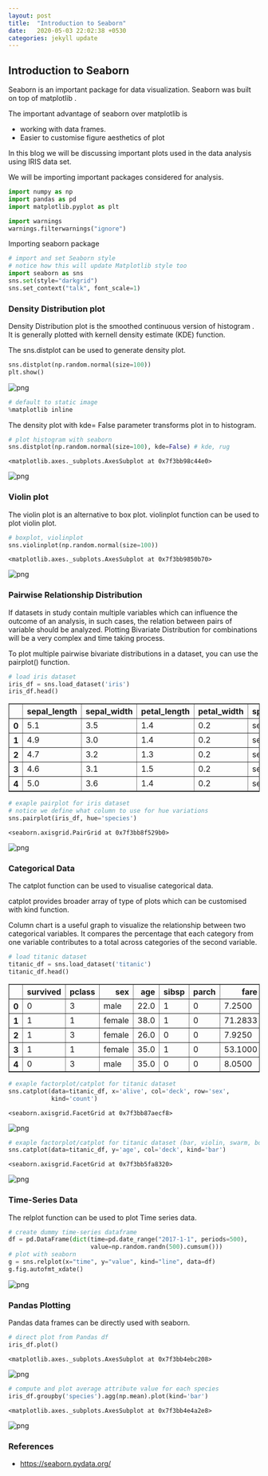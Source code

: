 ```yaml
---
layout: post
title:  "Introduction to Seaborn"
date:   2020-05-03 22:02:38 +0530
categories: jekyll update
---
```


## Introduction to Seaborn

Seaborn is an important package for data visualization. Seaborn was
built on top of matplotlib . 

The important advantage of seaborn over matplotlib is 

- working with data frames. 
- Easier to customise figure aesthetics of plot

In this blog we will be discussing important plots used in the data analysis using IRIS data set.

We will be importing important packages considered for analysis.

```python
import numpy as np
import pandas as pd
import matplotlib.pyplot as plt
```


```python
import warnings
warnings.filterwarnings("ignore")
```

Importing seaborn package


```python
# import and set Seaborn style
# notice how this will update Matplotlib style too
import seaborn as sns
sns.set(style="darkgrid")
sns.set_context("talk", font_scale=1)
```

### Density Distribution plot

Density Distribution plot is the smoothed continuous version of histogram . It is generally plotted with kernell density estimate (KDE) function. 

The sns.distplot can be used to generate density plot.


```python
sns.distplot(np.random.normal(size=100))
plt.show()
```


![png](https://raw.githubusercontent.com/balakuntlaJayanth/Stats/master/images/May03_2020/output_9_0.png)



```python
# default to static image
%matplotlib inline
```

The density plot with kde= False parameter transforms plot in to histogram.

```python
# plot histogram with seaborn
sns.distplot(np.random.normal(size=100), kde=False) # kde, rug
```




    <matplotlib.axes._subplots.AxesSubplot at 0x7f3bb98c44e0>




![png](https://raw.githubusercontent.com/balakuntlaJayanth/Stats/master/images/May03_2020/output_11_1.png)

### Violin plot

The violin plot is an alternative to box plot.
violinplot function can be used to plot violin plot.

```python
# boxplot, violinplot
sns.violinplot(np.random.normal(size=100))
```




    <matplotlib.axes._subplots.AxesSubplot at 0x7f3bb9850b70>




![png](https://raw.githubusercontent.com/balakuntlaJayanth/Stats/master/images/May03_2020/output_12_1.png)


### Pairwise Relationship Distribution

If datasets in study contain multiple variables which can influence the outcome of an analysis, in such cases, the relation between pairs of variable should be analyzed. Plotting Bivariate Distribution for  combinations will be a very complex and time taking process.

To plot multiple pairwise bivariate distributions in a dataset, you can use the pairplot() function.

```python
# load iris dataset
iris_df = sns.load_dataset('iris')
iris_df.head()
```




<div>
<style scoped>
    .dataframe tbody tr th:only-of-type {
        vertical-align: middle;
    }

    .dataframe tbody tr th {
        vertical-align: top;
    }

    .dataframe thead th {
        text-align: right;
    }
</style>
<table border="1" class="dataframe">
  <thead>
    <tr style="text-align: right;">
      <th></th>
      <th>sepal_length</th>
      <th>sepal_width</th>
      <th>petal_length</th>
      <th>petal_width</th>
      <th>species</th>
    </tr>
  </thead>
  <tbody>
    <tr>
      <th>0</th>
      <td>5.1</td>
      <td>3.5</td>
      <td>1.4</td>
      <td>0.2</td>
      <td>setosa</td>
    </tr>
    <tr>
      <th>1</th>
      <td>4.9</td>
      <td>3.0</td>
      <td>1.4</td>
      <td>0.2</td>
      <td>setosa</td>
    </tr>
    <tr>
      <th>2</th>
      <td>4.7</td>
      <td>3.2</td>
      <td>1.3</td>
      <td>0.2</td>
      <td>setosa</td>
    </tr>
    <tr>
      <th>3</th>
      <td>4.6</td>
      <td>3.1</td>
      <td>1.5</td>
      <td>0.2</td>
      <td>setosa</td>
    </tr>
    <tr>
      <th>4</th>
      <td>5.0</td>
      <td>3.6</td>
      <td>1.4</td>
      <td>0.2</td>
      <td>setosa</td>
    </tr>
  </tbody>
</table>
</div>




```python
# exaple pairplot for iris dataset
# notice we define what column to use for hue variations 
sns.pairplot(iris_df, hue='species')
```




    <seaborn.axisgrid.PairGrid at 0x7f3bb8f529b0>




![png](https://raw.githubusercontent.com/balakuntlaJayanth/Stats/master/images/May03_2020/output_15_1.png)


### Categorical Data

The catplot function can be used to visualise categorical data.

catplot provides broader array of type of plots which can be customised with kind function.

Column chart is a useful graph to visualize the relationship between two categorical variables. It compares the percentage that each category from one variable contributes to a total across categories of the second variable.


```python
# load titanic dataset
titanic_df = sns.load_dataset('titanic')
titanic_df.head()
```




<div>
<style scoped>
    .dataframe tbody tr th:only-of-type {
        vertical-align: middle;
    }

    .dataframe tbody tr th {
        vertical-align: top;
    }

    .dataframe thead th {
        text-align: right;
    }
</style>
<table border="1" class="dataframe">
  <thead>
    <tr style="text-align: right;">
      <th></th>
      <th>survived</th>
      <th>pclass</th>
      <th>sex</th>
      <th>age</th>
      <th>sibsp</th>
      <th>parch</th>
      <th>fare</th>
      <th>embarked</th>
      <th>class</th>
      <th>who</th>
      <th>adult_male</th>
      <th>deck</th>
      <th>embark_town</th>
      <th>alive</th>
      <th>alone</th>
    </tr>
  </thead>
  <tbody>
    <tr>
      <th>0</th>
      <td>0</td>
      <td>3</td>
      <td>male</td>
      <td>22.0</td>
      <td>1</td>
      <td>0</td>
      <td>7.2500</td>
      <td>S</td>
      <td>Third</td>
      <td>man</td>
      <td>True</td>
      <td>NaN</td>
      <td>Southampton</td>
      <td>no</td>
      <td>False</td>
    </tr>
    <tr>
      <th>1</th>
      <td>1</td>
      <td>1</td>
      <td>female</td>
      <td>38.0</td>
      <td>1</td>
      <td>0</td>
      <td>71.2833</td>
      <td>C</td>
      <td>First</td>
      <td>woman</td>
      <td>False</td>
      <td>C</td>
      <td>Cherbourg</td>
      <td>yes</td>
      <td>False</td>
    </tr>
    <tr>
      <th>2</th>
      <td>1</td>
      <td>3</td>
      <td>female</td>
      <td>26.0</td>
      <td>0</td>
      <td>0</td>
      <td>7.9250</td>
      <td>S</td>
      <td>Third</td>
      <td>woman</td>
      <td>False</td>
      <td>NaN</td>
      <td>Southampton</td>
      <td>yes</td>
      <td>True</td>
    </tr>
    <tr>
      <th>3</th>
      <td>1</td>
      <td>1</td>
      <td>female</td>
      <td>35.0</td>
      <td>1</td>
      <td>0</td>
      <td>53.1000</td>
      <td>S</td>
      <td>First</td>
      <td>woman</td>
      <td>False</td>
      <td>C</td>
      <td>Southampton</td>
      <td>yes</td>
      <td>False</td>
    </tr>
    <tr>
      <th>4</th>
      <td>0</td>
      <td>3</td>
      <td>male</td>
      <td>35.0</td>
      <td>0</td>
      <td>0</td>
      <td>8.0500</td>
      <td>S</td>
      <td>Third</td>
      <td>man</td>
      <td>True</td>
      <td>NaN</td>
      <td>Southampton</td>
      <td>no</td>
      <td>True</td>
    </tr>
  </tbody>
</table>
</div>




```python
# exaple factorplot/catplot for titanic dataset
sns.catplot(data=titanic_df, x='alive', col='deck', row='sex', 
            kind='count')
```




    <seaborn.axisgrid.FacetGrid at 0x7f3bb87aecf8>




![png](https://raw.githubusercontent.com/balakuntlaJayanth/Stats/master/images/May03_2020/output_18_1.png)



```python
# exaple factorplot/catplot for titanic dataset (bar, violin, swarm, box)
sns.catplot(data=titanic_df, y='age', col='deck', kind='bar')
```




    <seaborn.axisgrid.FacetGrid at 0x7f3bb5fa8320>




![png](output_19_1.png)


### Time-Series Data

The relplot function can be used to plot Time series data.

```python
# create dummy time-series dataframe
df = pd.DataFrame(dict(time=pd.date_range("2017-1-1", periods=500),
                       value=np.random.randn(500).cumsum()))
# plot with seaborn
g = sns.relplot(x="time", y="value", kind="line", data=df)
g.fig.autofmt_xdate()
```


![png](https://raw.githubusercontent.com/balakuntlaJayanth/Stats/master/images/May03_2020/output_21_0.png)


### Pandas Plotting

Pandas data frames can be directly used with seaborn.


```python
# direct plot from Pandas df
iris_df.plot()
```




    <matplotlib.axes._subplots.AxesSubplot at 0x7f3bb4ebc208>




![png](https://raw.githubusercontent.com/balakuntlaJayanth/Stats/master/images/May03_2020/output_23_1.png)



```python
# compute and plot average attribute value for each species
iris_df.groupby('species').agg(np.mean).plot(kind='bar')
```




    <matplotlib.axes._subplots.AxesSubplot at 0x7f3bb4e4a2e8>




![png](https://raw.githubusercontent.com/balakuntlaJayanth/Stats/master/images/May03_2020/output_24_1.png)

### References

- https://seaborn.pydata.org/

